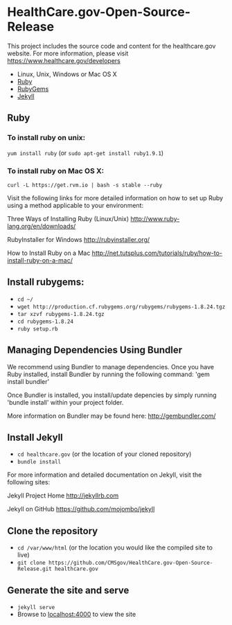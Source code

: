 # HealthCare.gov-Open-Source-Release

This project includes the source code and content for the healthcare.gov website. For more information, please visit https://www.healthcare.gov/developers

- Linux, Unix, Windows or Mac OS X
- [Ruby](http://www.ruby-lang.org/en/downloads/)
- [RubyGems](http://rubygems.org/pages/download)
- [Jekyll](http://jekyllrb.com)


## Ruby

### To install ruby on unix:

`yum install ruby` (or `sudo apt-get install ruby1.9.1`)


### To install ruby on Mac OS X:

`curl -L https://get.rvm.io | bash -s stable --ruby`

Visit the following links for more detailed information on how to set up Ruby using a method applicable to your environment:

Three Ways of Installing Ruby (Linux/Unix)
http://www.ruby-lang.org/en/downloads/
 
RubyInstaller for Windows
http://rubyinstaller.org/

How to Install Ruby on a Mac
http://net.tutsplus.com/tutorials/ruby/how-to-install-ruby-on-a-mac/


## Install rubygems: 

- `cd ~/`
- `wget http://production.cf.rubygems.org/rubygems/rubygems-1.8.24.tgz`
- `tar xzvf rubygems-1.8.24.tgz`
- `cd rubygems-1.8.24`
- `ruby setup.rb`


## Managing Dependencies Using Bundler

We recommend using Bundler to manage dependencies. Once you have Ruby installed, install Bundler by running the following command: 'gem install bundler'

Once Bundler is installed, you install/update depencies by simply running 'bundle install' within your project folder.

More information on Bundler may be found here: http://gembundler.com/


## Install Jekyll

- `cd healthcare.gov` (or the location of your cloned repository)
- `bundle install`

For more information and detailed documentation on Jekyll, visit the following sites:

Jekyll Project Home
http://jekyllrb.com

Jekyll on GitHub
https://github.com/mojombo/jekyll


## Clone the repository

- `cd /var/www/html` (or the location you would like the compiled site to live)
- `git clone https://github.com/CMSgov/HealthCare.gov-Open-Source-Release.git healthcare.gov`


## Generate the site and serve

- `jekyll serve`
- Browse to [localhost:4000](http://localhost:4000) to view the site
